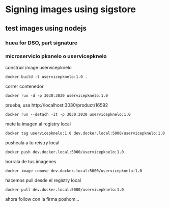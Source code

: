 # Signing images using sigstore

## test images using nodejs 

### huea for DSO, part signature

### microservicio pkanelo  o uservicepknelo

construir image uservicepknelo

~~~
docker build -t uservicepknelo:1.0 .
~~~


correr contenedor

~~~
docker run -d -p 3030:3030 uservicepknelo:1.0
~~~
prueba,  usa  http://localhost:3030/product/16592

~~~
docker run --detach -it -p 3030:3030 uservicepknelo:1.0
~~~

mete la imagen al registry local 

~~~
docker tag uservicepknelo:1.0 dev.docker.local:5000/uservicepknelo:1.0
~~~
pusheala a tu reistry local 

~~~
docker push dev.docker.local:5000/uservicepknelo:1.0
~~~

borrala de tus imagenes 

~~~
docker image remove dev.docker.local:5000/uservicepknelo:1.0
~~~

hacemos pull desde el registry local

~~~
docker pull dev.docker.local:5000/uservicepknelo:1.0
~~~

ahora follow con la firma poshom...
